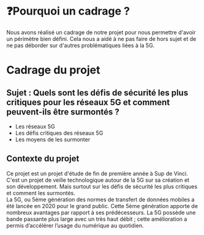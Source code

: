 # ❓Pourquoi un cadrage ?  
Nous avons réalisé un cadrage de notre projet pour nous permettre d'avoir un périmètre bien défini. Cela nous a aidé à ne pas faire de hors sujet et de ne pas déborder sur d'autres problématiques liées à la 5G.

# Cadrage du projet 

## Sujet : **Quels sont les défis de sécurité les plus critiques pour les réseaux 5G et comment peuvent-ils être surmontés ?**
- Les réseaux 5G
- Les défis critiques des réseaux 5G
- Les moyens de les surmonter



## Contexte du projet
Ce projet est un projet d'étude de fin de première année à Sup de Vinci. C'est un projet de veille technologique autour de la 5G sur sa création et son développement. Mais surtout sur les défis de sécurité les plus critiques et comment les surmontés.   
La 5G, ou 5ème génération des normes de transfert de données mobiles a été lancée en 2020 pour le grand public. Cette 5ème génération apporte de nombreux avantages par rapport à ses prédécesseurs. La 5G possède une bande passante plus large avec un très haut débit ; cette amélioration a permis d’accélérer l’usage du numérique au quotidien.  
